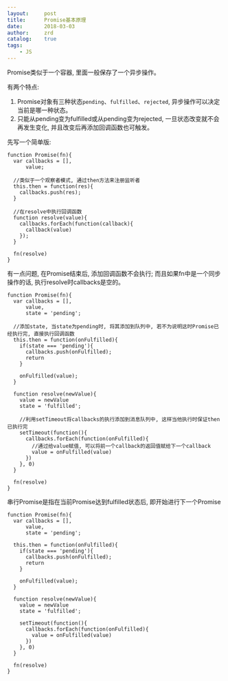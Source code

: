 ```yaml
---
layout:     post
title:      Promise基本原理
date:       2018-03-03
author:     zrd
catalog:    true
tags:
    - JS
---
```


Promise类似于一个容器, 里面一般保存了一个异步操作。

有两个特点:
1. Promise对象有三种状态`pending`、`fulfilled`、`rejected`, 异步操作可以决定当前是哪一种状态。
2. 只能从pending变为fulfilled或从pending变为rejected, 一旦状态改变就不会再发生变化, 并且改变后再添加回调函数也可触发。

先写一个简单版:
```
function Promise(fn){
  var callbacks = [],
      value;
  
  //类似于一个观察者模式, 通过then方法来注册监听者
  this.then = function(res){
    callbacks.push(res);
  }
  
  //在resolve中执行回调函数
  function resolve(value){
    callbacks.forEach(function(callback){
      callback(value)
    });
  }
  
  fn(resolve)
}
```

有一点问题, 在Promise结束后, 添加回调函数不会执行; 而且如果fn中是一个同步操作的话, 执行resolve时callbacks是空的。
```
function Promise(fn){
  var callbacks = [],
      value,
      state = 'pending';
  
  //添加state, 当state为pending时, 将其添加到队列中, 若不为说明这时Promise已经执行完, 直接执行回调函数
  this.then = function(onFulfilled){
    if(state === 'pending'){
      callbacks.push(onFulfilled);
      return
    }
    
    onFulfilled(value);
  }
  
  function resolve(newValue){
    value = newValue
    state = 'fulfilled';
    
    //利用setTimeout将callbacks的执行添加到消息队列中, 这样当他执行时保证then已执行完
    setTimeout(function(){
      callbacks.forEach(function(onFulfilled){
        //通过给value赋值, 可以将前一个callback的返回值赋给下一个callback
        value = onFulfilled(value)
      })
    }, 0)
  }
  
  fn(resolve)
}
```

串行Promise是指在当前Promise达到fulfilled状态后, 即开始进行下一个Promise
```
function Promise(fn){
  var callbacks = [],
      value,
      state = 'pending';
  
  this.then = function(onFulfilled){
    if(state === 'pending'){
      callbacks.push(onFulfilled);
      return
    }
    
    onFulfilled(value);
  }
  
  function resolve(newValue){
    value = newValue
    state = 'fulfilled';
    
    setTimeout(function(){
      callbacks.forEach(function(onFulfilled){
        value = onFulfilled(value)
      })
    }, 0)
  }
  
  fn(resolve)
}
```






























